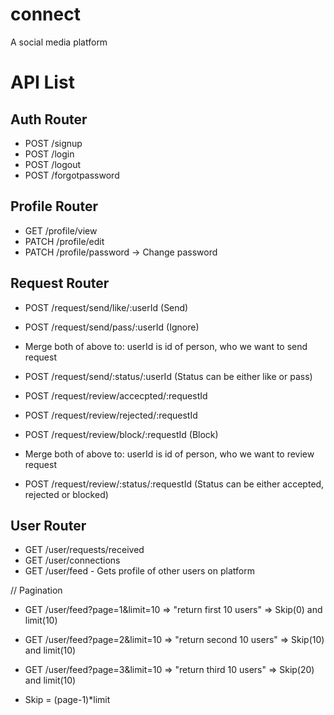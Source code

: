# connect
A social media platform

# API List

## Auth Router
- POST /signup
- POST /login
- POST /logout
- POST /forgotpassword

## Profile Router
- GET /profile/view
- PATCH /profile/edit
- PATCH /profile/password -> Change password

## Request Router
- POST /request/send/like/:userId (Send)
- POST /request/send/pass/:userId (Ignore)
- Merge both of above to: userId is id of person, who we want to send request
- POST /request/send/:status/:userId (Status can be either like or pass)


- POST /request/review/accecpted/:requestId 
- POST /request/review/rejected/:requestId
- POST /request/review/block/:requestId (Block)
- Merge both of above to: userId is id of person, who we want to review request
- POST /request/review/:status/:requestId (Status can be either accepted, rejected or blocked)

## User Router
- GET /user/requests/received
- GET /user/connections
- GET /user/feed - Gets profile of other users on platform

// Pagination
- GET /user/feed?page=1&limit=10 => "return first 10 users" => Skip(0) and limit(10)

- GET /user/feed?page=2&limit=10 => "return second 10 users" => Skip(10) and limit(10)

- GET /user/feed?page=3&limit=10 => "return third 10 users" => Skip(20) and limit(10)

- Skip = (page-1)*limit


